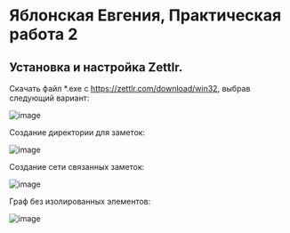 # Яблонская Евгения, Практическая работа 2

## Установка и настройка Zettlr.
Скачать файл *.exe с https://zettlr.com/download/win32, выбрав следующий вариант:

![image](https://github.com/user-attachments/assets/1bbc0999-bd19-4b75-af9b-73a8250b6ddc)

Создание директории для заметок:

![image](https://github.com/user-attachments/assets/26f491e8-2e33-4596-adbb-f05b0eadb427)

Создание сети связанных заметок:

![image](https://github.com/user-attachments/assets/e9a9c1fc-f2be-4de5-82cb-063e847e8134)

Граф без изолированных элементов:

![image](https://github.com/user-attachments/assets/f78fe627-111f-4ef5-9cb7-0809b76a1de1)

